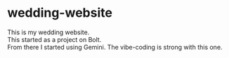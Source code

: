 # wedding-website
This is my wedding website.  
This started as a project on Bolt.  
From there I started using Gemini.
The vibe-coding is strong with this one.